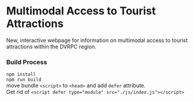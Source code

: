 # Multimodal Access to Tourist Attractions
New, interactive webpage for information on multimodal access to tourist attractions within the DVRPC region.

### Build Process
`npm install`  
`npm run build`  
move bundle `<script>` to `<head>` and add `defer` attribute.  
Get rid of `<script defer type="module" src="./js/index.js"></script>`
